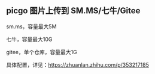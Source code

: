 ## picgo 图片上传到 SM.MS/七牛/Gitee

sm.ms，容量最大5M

七牛，容量最大10G

gitee，单个仓库，容量最大1G

具体配置，详见：https://zhuanlan.zhihu.com/p/353217185